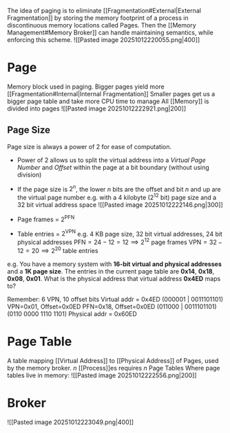 The idea of paging is to eliminate [[Fragmentation#External|External Fragmentation]] by storing the memory footprint of a process in discontinuous memory locations called Pages.
Then the [[Memory Management#Memory Broker]] can handle maintaining semantics, while enforcing this scheme.
![[Pasted image 20251012220055.png|400]] 
# Page
Memory block used in paging.
Bigger pages yield more [[Fragmentation#Internal|Internal Fragmentation]]
Smaller pages get us a bigger page table and take more CPU time to manage
All [[Memory]] is divided into pages
![[Pasted image 20251012222921.png|200]]
## Page Size
Page size is always a power of 2 for ease of computation.
* Power of 2 allows us to split the virtual address into a *Virtual Page Number* and *Offset* within the page at a bit boundary (without using division)
* If the page size is $2^n$, the lower $n$ bits are the offset and bit $n$ and up are the virtual page number
 e.g. with a 4 kilobyte ($2^{12}$ bit) page size and a 32 bit virtual address space
 ![[Pasted image 20251012222146.png|300]]

* Page frames = $2^{\text{PFN}}$
* Table entries = $2^{\text{VPN}}$
e.g. 4 KB page size, 32 bit virtual addresses, 24 bit physical addresses
$\text{PFN} = 24 - 12= 12 \implies 2^{12}\text{ page frames}$
$\text{VPN} = 32 - 12 = 20 \implies 2^{20}\text{ table entries}$

e.g.
You have a memory system with **16-bit virtual and physical addresses** and a **1K page size**. The entries in the current page table are **0x14**, **0x18**, **0x08**, **0x01**. What is the physical address that virtual address **0x4ED** maps to?

Remember: 6 VPN, 10 offset bits 
Virtual addr = 0x4ED 
(000001 | 0011101101) 
VPN=0x01, Offset=0x0ED 
PFN=0x18, Offset=0x0ED 
(011000 | 0011101101) 
(0110 0000 1110 1101) 
Physical addr = 0x60ED

# Page Table
A table mapping [[Virtual Address]] to [[Physical Address]] of Pages, used by the memory broker.
$n$ [[Process]]es requires $n$ Page Tables
Where page tables live in memory:
![[Pasted image 20251012222556.png|200]]

# Broker
![[Pasted image 20251012223049.png|400]]
